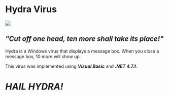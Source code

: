 # Hydra Virus
<img src="https://github.com/giabao4498/Hydra-Virus/blob/master/Hydra%20icon.ico">

## *"Cut off one head, ten more shall take its place!"*

Hydra is a Windows virus that displays a message box. When you close a message box, 10 more will show up.

This virus was implemented using ***Visual Basic*** and ***.NET 4.7.1***.

# *HAIL HYDRA!*
